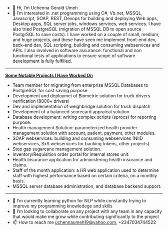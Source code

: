 - 👋 Hi, I’m Uchenna Gerald Umeh
- 👀 I’m interested in .net programming using C#, Vb.net, MSSQL, Javascript, SOAP, REST, Devops for building and deploying Web apps, Desktop apps, SQL server jobs, windows services, web services. I have also tried PostgreSQL (migration of MSSQL DB to open source PostgrSQL to save costs). I have worked on a couple of small, medium, and huge projects, and these have seen me implement front-end dev, back-end dev, SQL scripting, building and consuming webservices and APIs. I also involved in software assurance: functional and non functional tests of applications to ensure scope of software development is fully fulfilled.

<hr>
<u><B>Some Notable Projects I Have Worked On</B></U><br>
<ul>
<li>Team member for migrating from enterprise MSSQL Databases to PostgreSQL for cost saving purpose<br></li>
<li>Development and deploymet of Biometric solution for truck drivers verification (8000+ drivers)<br></li>
<li>Dev and implementation of weighbridge solution for truck dispatch<br></li>
<li>Development of a balanced scorecard appraical solution.<br></li>
<li>Database development: writing complex scripts (sprocs) for reporting purpose.<br></li>
<li>Health management Solution: parameterized health provider management solution with account, patient, payment, other modules.<br></li>
<li>SOAP webservices: building and consuming webservices (NIID webservices, SxS webservices for banking tokens, other projects).<br></li>
<li>Stop gap sugarcane management solution.<br></li>
<li>Inventory/Requisition order portal for internal stores unit.<br></li>
<li>Health Insurance application for administering health insurance and claims.<br></li>
<li>Staff of the month application: a HR web application used to determine staff with highest performance based on certain criteria, on a monthly basis.<br></li>
<li>MSSQL server database administration, and database backend support.<br></li>

</ul>
<hr>


- 🌱 I’m currently learning python for NLP while constantly trying to improve my programming knowledege and skills 
- 💞️ I’m looking to collaborate on any project with any team in any capacity that would make me grow while contributing significantly to the project
- 📫 How to reach me uchennaumeh19@yahoo.com, +2347034744522

<!---
uchennaumeh/uchennaumeh is a ✨ special ✨ repository because its `README.md` (this file) appears on your GitHub profile.
You can click the Preview link to take a look at your changes.
--->
